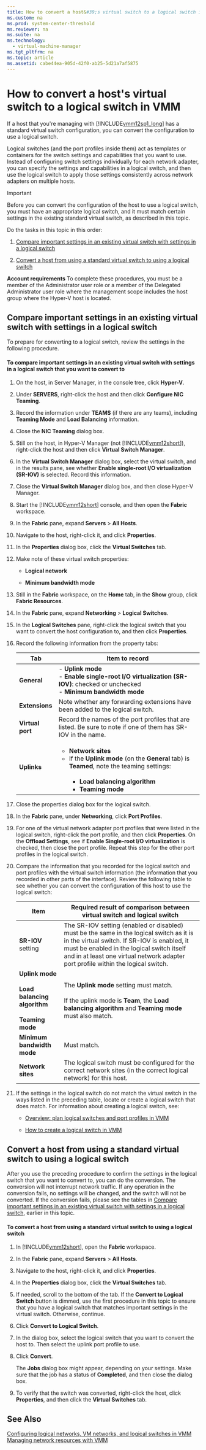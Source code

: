 ```yaml
---
title: How to convert a host&#39;s virtual switch to a logical switch in VMM
ms.custom: na
ms.prod: system-center-threshold
ms.reviewer: na
ms.suite: na
ms.technology: 
  - virtual-machine-manager
ms.tgt_pltfrm: na
ms.topic: article
ms.assetid: cabe44ea-905d-42f0-ab25-5d21a7af5875
---
```

# How to convert a host&#39;s virtual switch to a logical switch in VMM
If a host that you're managing with [!INCLUDE[vmm12sp1_long](../../Token/vmm12sp1_long_md.md)] has a standard virtual switch configuration, you can convert the configuration to use a logical switch.

Logical switches \(and the port profiles inside them\) act as templates or containers for the switch settings and capabilities that you want to use. Instead of configuring switch settings individually for each network adapter, you can specify the settings and capabilities in a logical switch, and then use the logical switch to apply those settings consistently across network adapters on multiple hosts.

> [!IMPORTANT]
> Before you can convert the configuration of the host to use a logical switch, you must have an appropriate logical switch, and it must match certain settings in the existing standard virtual switch, as described in this topic.

Do the tasks in this topic in this order:

1.  [Compare important settings in an existing virtual switch with settings in a logical switch](How-to-convert-a-host-s-virtual-switch-to-a-logical-switch-in-VMM.md#BKMK_compare)

2.  [Convert a host from using a standard virtual switch to using a logical switch](How-to-convert-a-host-s-virtual-switch-to-a-logical-switch-in-VMM.md#BKMK_convert)

**Account requirements** To complete these procedures, you must be a member of the Administrator user role or a member of the Delegated Administrator user role where the management scope includes the host group where the Hyper\-V host is located.

## <a name="BKMK_compare"></a>Compare important settings in an existing virtual switch with settings in a logical switch
To prepare for converting to a logical switch, review the settings in the following procedure.

#### To compare important settings in an existing virtual switch with settings in a logical switch that you want to convert to

1.  On the host, in Server Manager, in the console tree, click **Hyper\-V**.

2.  Under **SERVERS**, right\-click the host and then click **Configure NIC Teaming**.

3.  Record the information under **TEAMS** \(if there are any teams\), including **Teaming Mode** and **Load Balancing** information.

4.  Close the **NIC Teaming** dialog box.

5.  Still on the host, in Hyper\-V Manager \(not [!INCLUDE[vmm12short](../../Token/vmm12short_md.md)]\), right\-click the host and then click **Virtual Switch Manager**.

6.  In the **Virtual Switch Manager** dialog box, select the virtual switch, and in the results pane, see whether **Enable single\-root I\/O virtualization \(SR\-IOV\)** is selected. Record this information.

7.  Close the **Virtual Switch Manager** dialog box, and then close Hyper\-V Manager.

8.  Start the [!INCLUDE[vmm12short](../../Token/vmm12short_md.md)] console, and then open the **Fabric** workspace.

9. In the **Fabric** pane, expand **Servers** > **All Hosts**.

10. Navigate to the host, right\-click it, and click **Properties**.

11. In the **Properties** dialog box, click the **Virtual Switches** tab.

12. Make note of these virtual switch properties:

    -   **Logical network**

    -   **Minimum bandwidth mode**

13. Still in the **Fabric** workspace, on the **Home** tab, in the **Show** group, click **Fabric Resources**.

14. In the **Fabric** pane, expand **Networking** > **Logical Switches**.

15. In the **Logical Switches** pane, right\-click the logical switch that you want to convert the host configuration to, and then click **Properties**.

16. Record the following information from the property tabs:

    |Tab|Item to record|
    |-------|------------------|
    |**General**|-   **Uplink mode**<br />-   **Enable single\-root I\/O virtualization \(SR\-IOV\)**: checked or unchecked<br />-   **Minimum bandwidth mode**|
    |**Extensions**|Note whether any forwarding extensions have been added to the logical switch.|
    |**Virtual port**|Record the names of the port profiles that are listed. Be sure to note if one of them has SR\-IOV in the name.|
    |**Uplinks**|<ul><li>**Network sites**</li><li>If the **Uplink mode** \(on the **General** tab\) is **Teamed**, note the teaming settings:<br /><br /><ul><li>**Load balancing algorithm**</li><li>**Teaming mode**</li></ul></li></ul>|

17. Close the properties dialog box for the logical switch.

18. In the **Fabric** pane, under **Networking**, click **Port Profiles**.

19. For one of the virtual network adapter port profiles that were listed in the logical switch, right\-click the port profile, and then click **Properties**. On the **Offload Settings**, see if **Enable Single\-root I\/O virtualization** is checked, then close the port profile. Repeat this step for the other port profiles in the logical switch.

20. Compare the information that you recorded for the logical switch and port profiles with the virtual switch information \(the information that you recorded in other parts of the interface\). Review the following table to see whether you can convert the configuration of this host to use the logical switch:

    |Item|Required result of comparison between virtual switch and logical switch|
    |--------|---------------------------------------------------------------------------|
    |**SR\-IOV** setting|The SR\-IOV setting \(enabled or disabled\) must be the same in the logical switch as it is in the virtual switch. If SR\-IOV is enabled, it must be enabled in the logical switch itself and in at least one virtual network adapter port profile within the logical switch.|
    |**Uplink mode**<br /><br />**Load balancing algorithm**<br /><br />**Teaming mode**|The **Uplink mode** setting must match.<br /><br />If the uplink mode is **Team**, the **Load balancing algorithm** and **Teaming mode** must also match.|
    |**Minimum bandwidth mode**|Must match.|
    |**Network sites**|The logical switch must be configured for the correct network sites \(in the correct logical network\) for this host.|

21. If the settings in the logical switch do not match the virtual switch in the ways listed in the preceding table, locate or create a logical switch that does match. For information about creating a logical switch, see:

    -   [Overview: plan logical switches and port profiles in VMM](Overview--plan-logical-switches-and-port-profiles-in-VMM.md)

    -   [How to create a logical switch in VMM](How-to-create-a-logical-switch-in-VMM.md)

## <a name="BKMK_convert"></a>Convert a host from using a standard virtual switch to using a logical switch
After you use the preceding procedure to confirm the settings in the logical switch that you want to convert to, you can do the conversion. The conversion will not interrupt network traffic. If any operation in the conversion fails, no settings will be changed, and the switch will not be converted. If the conversion fails, please see the tables in [Compare important settings in an existing virtual switch with settings in a logical switch](#BKMK_compare), earlier in this topic.

#### To convert a host from using a standard virtual switch to using a logical switch

1.  In [!INCLUDE[vmm12short](../../Token/vmm12short_md.md)], open the **Fabric** workspace.

2.  In the **Fabric** pane, expand **Servers** > **All Hosts**.

3.  Navigate to the host, right\-click it, and click **Properties**.

4.  In the **Properties** dialog box, click the **Virtual Switches** tab.

5.  If needed, scroll to the bottom of the tab. If the **Convert to Logical Switch** button is dimmed, use the first procedure in this topic to ensure that you have a logical switch that matches important settings in the virtual switch. Otherwise, continue.

6.  Click **Convert to Logical Switch**.

7.  In the dialog box, select the logical switch that you want to convert the host to. Then select the uplink port profile to use.

8.  Click **Convert**.

    The **Jobs** dialog box might appear, depending on your settings. Make sure that the job has a status of **Completed**, and then close the dialog box.

9. To verify that the switch was converted, right\-click the host, click **Properties**, and then click the **Virtual Switches** tab.

## See Also
[Configuring logical networks, VM networks, and logical switches in VMM](Configuring-logical-networks,-VM-networks,-and-logical-switches-in-VMM.md)
[Managing network resources with VMM](Managing-network-resources-with-VMM.md)


